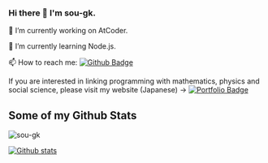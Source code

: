 ### Hi there 👋 I'm sou-gk.

🔭 I’m currently working on AtCoder.

🌱 I’m currently learning Node.js.

📫 How to reach me:
[![Github Badge](https://img.shields.io/badge/-sou-gk-grey?style=flat&logo=github&logoColor=white&link=https://github.com/sou-gk/)](https://github.com/sou-gk/)

If you are interested in linking programming with mathematics, physics and social science, please visit my website (Japanese) -> 
[![Portfolio Badge](https://img.shields.io/badge/sou-gk-blue?style=flat&link=https://sou-gk.f5.si)](http://sou-gk.f5.si/)

## Some of my Github Stats
<p align=left> <img src=https://komarev.com/ghpvc/?username=sou-gk alt=sou-gk /> </p>

[![Github stats](https://github-readme-stats.vercel.app/api?username=sou-gk&show_icons=true&include_all_commits=true)](https://github.com/sou-gk/github-readme-stats)
